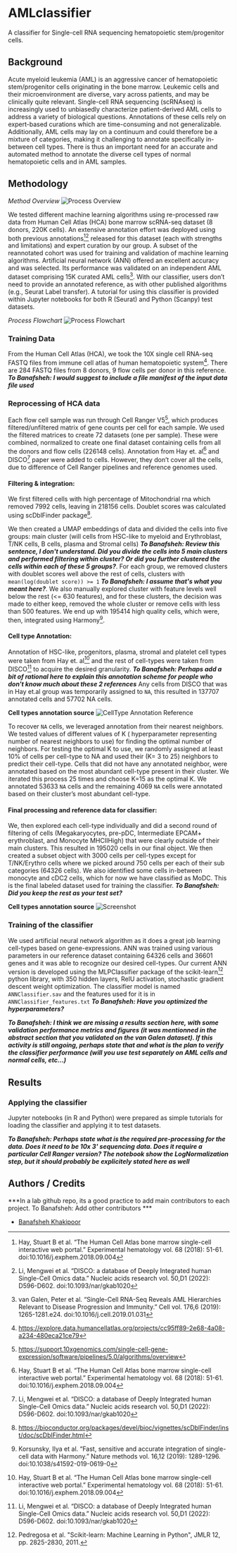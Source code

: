 # AMLclassifier
A classifier for Single-cell RNA sequencing hematopoietic stem/progenitor cells.

## Background
Acute myeloid leukemia (AML) is an aggressive cancer of hematopoietic stem/progenitor cells originating in the bone marrow. Leukemic cells and their microenvironment are diverse, vary across patients, and may be clinically quite relevant. Single-cell RNA sequencing (scRNAseq) is increasingly used to unbiasedly characterize patient-derived AML cells to address a variety of biological questions. Annotations of these cells rely on expert-based curations which are time-consuming and not generalizable. Additionally, AML cells may lay on a continuum and could therefore be a mixture of categories, making it challenging to annotate specifically in-between cell types. There is thus an important need for an accurate and automated method to annotate the diverse cell types of normal hematopoietic cells and in AML samples. 

## Methodology

*Method Overview*
![Process Overview](Model/img/fig1.png)


We tested different machine learning algorithms using re-processed raw data from Human Cell Atlas (HCA) bone marrow scRNA-seq dataset (8 donors, 220K cells). An extensive annotation effort was deployed using both previous annotations[^1][^2] released for this dataset (each with strengths and limitations) and expert curation by our group. A subset of the reannotated cohort was used for training and validation of machine learning algorithms. Artificial neural network (ANN) offered an excellent accuracy and was selected. Its performance was validated on an independent AML dataset comprising 15K curated AML cells[^7]. With our classifier, users don’t need to provide an annotated reference, as with other published algorithms (e.g., Seurat Label transfer). A tutorial for using this classifier is provided within Jupyter notebooks for both R (Seurat) and Python (Scanpy) test datasets.


*Process Flowchart*
![Process Flowchart](Model/img/fig2.png)

### Training Data
From the Human Cell Atlas (HCA), we took the 10X single cell RNA-seq FASTQ files from immune cell atlas of human hematopoietic system[^4]. There are 284 FASTQ files from 8 donors, 9 flow cells per donor in this reference. ***To Banafsheh: I would suggest to include a file manifest of the input data file used***

### Reprocessing of HCA data 
Each flow cell sample was run through Cell Ranger V5[^5], which produces filtered/unfiltered matrix of gene counts per cell for each sample. We used the filtered matrices to create 72 datasets (one per sample). These were combined, normalized to create one final dataset containing cells from all the donors and flow cells (226148 cells). Annotation from Hay et. al[^1] and DISCO[^2] paper were added to cells. However, they don’t cover all the cells, due to difference of Cell Ranger pipelines and reference genomes used.

#### Filtering & integration:
We first filtered cells with high percentage of Mitochondrial rna which removed 7992 cells, leaving in 218156 cells. Doublet scores was calculated using scDblFinder package[^6].

We then created a UMAP embeddings of data and divided the cells into five groups: main cluster (will cells from HSC-like to myeloid and Erythroblast, T/NK cells, B cells, plasma and Stromal cells) ***To Banafsheh: Review this sentence, I don't understand.  Did you divide the cells into 5 main clusters and performed filtering within cluster?  Or did you further clustered the cells within each of these 5 groups?***.  For each group, we removed clusters with doublet scores well above the rest of cells, clusters with `mean(log(doublet score)) >= 1`  ***To Banafsheh: I assume that's what you meant here?***. We also manually explored cluster with feature levels well below the rest (<= 630 features), and for these clusters, the decision was made to either keep, removed the whole cluster or remove cells with less than 500 features. We end up with 195414 high quality cells, which were, then, integrated using Harmony[^3].

#### Cell type Annotation:
Annotation of HSC-like, progenitors, plasma, stromal and platelet cell types were taken from Hay et. al[^1] and the rest of cell-types were taken from DISCO[^2] to acquire the desired granularity. ***To Banafsheh: Perhaps add a bit of rational here to explain this annotation scheme for people who don't know much about these 2 references*** Any cells from DISCO that was in Hay et.al group was temporarily assigned to `NA`, this resulted in 137707 annotated cells and 57702 NA cells. 

**Cell types annotation source**
![CellType Annotation Reference](Model/img/fig3.png)

To recover `NA` cells, we leveraged annotation from their nearest neighbors.  We tested values of different values of K ( hyperparameter representing number of nearest neighbors to use) for finding the optimal number of neighbors.
For testing the optimal K to use, we randomly assigned at least 10% of cells per cell-type to NA and used their (K= 3 to 25) neighbors to predict their cell-type. Cells that did not have any annotated neighbor, were annotated based on the most abundant cell-type present in their cluster. We iterated this process 25 times and choose K=15 as the  optimal K.  We annotated 53633 `NA` cells and the remaining  4069 `NA` cells were annotated based on their cluster’s most abundant cell-type.


#### Final processing and reference data for classifier:
We, then explored each cell-type individually and did a second round of filtering of cells (Megakaryocytes, pre-pDC, Intermediate EPCAM+ erythroblast, and Monocyte MHCIIHigh) that were clearly outside of their main clusters. This resulted in 195020 cells in our final object. We then created a subset object with 3000 cells per cell-types except for T/NK/Erythro cells where we picked around 750 cells per each of their sub categories (64326 cells). We also identified some cells in-between monocyte and cDC2 cells, which for now we have classified as MoDC.  This is the final labeled dataset used for training the classifier.  ***To Banafsheh: Did you keep the rest as your test set?***

**Cell types annotation source**
![Screenshot](Model/img/fig4.png)


### Training of the classifier
We used artificial neural network algorithm as it does a great job learning cell-types based on gene-expressions. ANN was trained using various parameters in our reference dataset containing 64326 cells and 36601 genes and it was able to recognize our desired cell-types. Our current ANN version is developed using the MLPClassifier package of the scikit-learn[^8] python library, with 350 hidden layers, RelU activation, stochastic gradient descent weight optimization. The classifier model is named `ANNClassifier.sav` and the features used for it is in `ANNClassifier_features.txt` ***To Banafsheh:  Have you optimized the hyperparameters?***    

***To Banafsheh: I think we are missing a results section here, with some validation performance metrics and figures (it was mentionned in the abstract section that you validated on the van Galen dataset).  If this activity is still ongoing, perhaps state that and what is the plan to verify the classifier performance (will you use test separately on AML cells and normal cells, etc...)***

## Results

### Applying the classifier
Jupyter notebooks (in R and Python) were prepared as simple tutorials for loading the classifier and applying it to test datasets.

***To Banafsheh: Perhaps state what is the required pre-processing for the data.  Does it need to be 10x 3' sequencing data.  Does it require a particular Cell Ranger version?  The notebook show the LogNormalization step, but it should probably be explicitely stated here as well***


## Authors / Credits
***In a lab github repo, its a good practice to add main contributors to each project. To Banafsheh: Add other contributors ***

- [Banafsheh Khakipoor](https://github.com/BanafshehKhaki)



[^1]: Hay, Stuart B et al. “The Human Cell Atlas bone marrow single-cell interactive web portal.” Experimental hematology vol. 68 (2018): 51-61. doi:10.1016/j.exphem.2018.09.004

[^2]: Li, Mengwei et al. “DISCO: a database of Deeply Integrated human Single-Cell Omics data.” Nucleic acids research vol. 50,D1 (2022): D596-D602. doi:10.1093/nar/gkab1020

[^3]: Korsunsky, Ilya et al. “Fast, sensitive and accurate integration of single-cell data with Harmony.” Nature methods vol. 16,12 (2019): 1289-1296. doi:10.1038/s41592-019-0619-0

[^4]: https://explore.data.humancellatlas.org/projects/cc95ff89-2e68-4a08-a234-480eca21ce79

[^5]: https://support.10xgenomics.com/single-cell-gene-expression/software/pipelines/5.0/algorithms/overview

[^6]: https://bioconductor.org/packages/devel/bioc/vignettes/scDblFinder/inst/doc/scDblFinder.html

[^7]: van Galen, Peter et al. “Single-Cell RNA-Seq Reveals AML Hierarchies Relevant to Disease Progression and Immunity.” Cell vol. 176,6 (2019): 1265-1281.e24. doi:10.1016/j.cell.2019.01.031

[^8]: Pedregosa et al. "Scikit-learn: Machine Learning in Python", JMLR 12, pp. 2825-2830, 2011.
